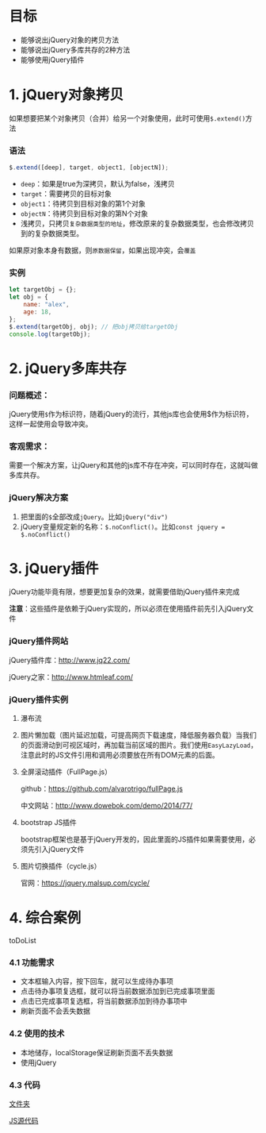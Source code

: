 # 目标

* 能够说出jQuery对象的拷贝方法
* 能够说出jQuery多库共存的2种方法
* 能够使用jQuery插件

# 1. jQuery对象拷贝

如果想要把某个对象拷贝（合并）给另一个对象使用，此时可使用`$.extend()`方法

### 语法

```javascript
$.extend([deep], target, object1, [objectN]);
```

* `deep`：如果是true为深拷贝，默认为false，浅拷贝
* `target`：需要拷贝的目标对象
* `object1`：待拷贝到目标对象的第1个对象
* `objectN`：待拷贝到目标对象的第N个对象
* 浅拷贝，只拷贝`复杂数据类型的地址`，修改原来的复杂数据类型，也会修改拷贝到的复杂数据类型。

如果原对象本身有数据，则`原数据保留`，如果出现冲突，会`覆盖`

### 实例

```javascript
let targetObj = {};
let obj = {
    name: "alex",
    age: 18,
};
$.extend(targetObj, obj); // 把obj拷贝给targetObj
console.log(targetObj);
```

# 2. jQuery多库共存

### 问题概述：

jQuery使用`$`作为标识符，随着jQuery的流行，其他js库也会使用$作为标识符，这样一起使用会导致冲突。

### 客观需求：

需要一个解决方案，让jQuery和其他的js库不存在冲突，可以同时存在，这就叫做多库共存。

### jQuery解决方案

1. 把里面的`$`全部改成`jQuery`。比如`jQuery("div")`
2. jQuery变量规定新的名称：`$.noConflict()`。比如`const jquery = $.noConflict()`

# 3. jQuery插件

jQuery功能毕竟有限，想要更加复杂的效果，就需要借助jQuery插件来完成

**注意**：这些插件是依赖于jQuery实现的，所以必须在使用插件前先引入jQuery文件

### jQuery插件网站

jQuery插件库：http://www.jq22.com/

jQuery之家：http://www.htmleaf.com/

### jQuery插件实例

1. 瀑布流

2. 图片懒加载（图片延迟加载，可提高网页下载速度，降低服务器负载）当我们的页面滑动到可视区域时，再加载当前区域的图片。我们使用`EasyLazyLoad`，注意此时的JS文件引用和调用必须要放在所有DOM元素的后面。

3. 全屏滚动插件（FullPage.js）

   github：https://github.com/alvarotrigo/fullPage.js

   中文网站：http://www.dowebok.com/demo/2014/77/

4. bootstrap JS插件

   bootstrap框架也是基于jQuery开发的，因此里面的JS插件如果需要使用，必须先引入jQuery文件

5. 图片切换插件（cycle.js）

   官网：https://jquery.malsup.com/cycle/

# 4. 综合案例

toDoList

### 4.1 功能需求

* 文本框输入内容，按下回车，就可以生成待办事项
* 点击待办事项复选框，就可以将当前数据添加到已完成事项里面
* 点击已完成事项复选框，将当前数据添加到待办事项中
* 刷新页面不会丢失数据

### 4.2 使用的技术

* 本地储存，localStorage保证刷新页面不丢失数据
* 使用jQuery

### 4.3 代码

[文件夹](code/47-toDoList案例/)

[JS源代码](code/47-toDoList案例/js/index.js)

